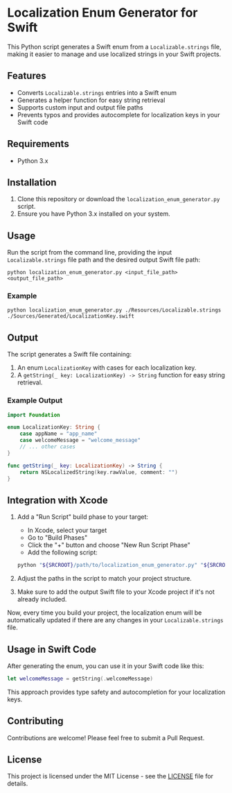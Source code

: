 # Localization Enum Generator for Swift

This Python script generates a Swift enum from a `Localizable.strings` file, making it easier to manage and use localized strings in your Swift projects.

## Features

- Converts `Localizable.strings` entries into a Swift enum
- Generates a helper function for easy string retrieval
- Supports custom input and output file paths
- Prevents typos and provides autocomplete for localization keys in your Swift code

## Requirements

- Python 3.x

## Installation

1. Clone this repository or download the `localization_enum_generator.py` script.
2. Ensure you have Python 3.x installed on your system.

## Usage

Run the script from the command line, providing the input `Localizable.strings` file path and the desired output Swift file path:

```
python localization_enum_generator.py <input_file_path> <output_file_path>
```

### Example

```
python localization_enum_generator.py ./Resources/Localizable.strings ./Sources/Generated/LocalizationKey.swift
```

## Output

The script generates a Swift file containing:

1. An enum `LocalizationKey` with cases for each localization key.
2. A `getString(_ key: LocalizationKey) -> String` function for easy string retrieval.

### Example Output

```swift
import Foundation

enum LocalizationKey: String {
    case appName = "app_name"
    case welcomeMessage = "welcome_message"
    // ... other cases
}

func getString(_ key: LocalizationKey) -> String {
    return NSLocalizedString(key.rawValue, comment: "")
}
```

## Integration with Xcode

1. Add a "Run Script" build phase to your target:
   - In Xcode, select your target
   - Go to "Build Phases"
   - Click the "+" button and choose "New Run Script Phase"
   - Add the following script:

   ```bash
   python "${SRCROOT}/path/to/localization_enum_generator.py" "${SRCROOT}/path/to/Localizable.strings" "${SRCROOT}/path/to/output/LocalizationKey.swift"
   ```

2. Adjust the paths in the script to match your project structure.
3. Make sure to add the output Swift file to your Xcode project if it's not already included.

Now, every time you build your project, the localization enum will be automatically updated if there are any changes in your `Localizable.strings` file.

## Usage in Swift Code

After generating the enum, you can use it in your Swift code like this:

```swift
let welcomeMessage = getString(.welcomeMessage)
```

This approach provides type safety and autocompletion for your localization keys.

## Contributing

Contributions are welcome! Please feel free to submit a Pull Request.

## License

This project is licensed under the MIT License - see the [LICENSE](LICENSE) file for details.
